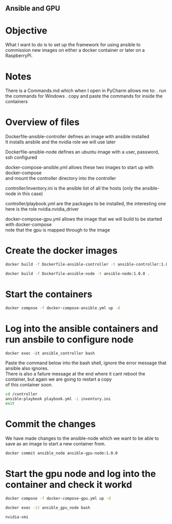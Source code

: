 ## Ansible and GPU

# Objective
What I want to do is to set up the framework for using ansible to commission new images on either a docker container or 
later on a RaspberryPi.

# Notes
There is a Commands.md which when I open in PyCharm allows me to:
. run the commands for Windows
. copy and paste the commands for inside the containers


# Overview of files
Dockerfile-ansible-controller defines an image with ansible installed \
It installs ansbile and the nvidia role we will use later 

Dockerfile-ansible-node defines an ubuntu image with a user, password, ssh configured

docker-compose-ansible.yml allows these two images to start up with docker-compose \
and mount the controller directory into the controller

controller/inventory.ini is the ansible list of all the hosts (only the ansible-node in this case)

controller/playbook.yml are the packages to be installed, the interesting one here is the role nvidia.nvidia_driver

docker-compose-gpu.yml allows the image that we will build to be started with docker-compose \
note that the gpu is mapped through to the image


# Create the docker images
```sh
docker build -f Dockerfile-ansible-controller -t ansible-controller:1.0.0 .
```

```sh
docker build -f Dockerfile-ansible-node -t ansible-node:1.0.0 .
```

# Start the containers
```sh
docker compose -f docker-compose-ansible.yml up -d
```

# Log into the ansible containers and run ansbile to configure node
```shell
docker exec -it ansible_controller bash
```
Paste the command below into the bash shell, ignore the error message that ansible also ignores.  
There is also a failure message at the end where it cant reboot the container, but again we are going to restart a copy \
of this container soon.
```sh
cd /controller 
ansible-playbook playbook.yml -i inventory.ini
exit
```

# Commit the changes
We have made changes to the ansible-node which we want to be able to save as an image to start a new container from.
```sh
docker commit ansible_node ansible-gpu-node:1.0.0
```

# Start the gpu node and log into the container and check it workd
```sh
docker compose -f docker-compose-gpu.yml up -d
```
```sh
docker exec -it ansible_gpu_node bash
```
```sh
nvidia-smi
```
